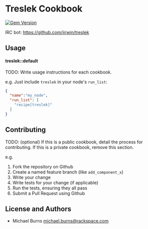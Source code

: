 Treslek Cookbook
================

[![Gem Version](http://img.shields.io/gem/v/voxer-chef-formatter.svg)][gem]

[gem]: https://rubygems.org/gems/voxer-chef-formatter

IRC bot: https://github.com/jirwin/treslek


Usage
-----
#### treslek::default
TODO: Write usage instructions for each cookbook.

e.g.
Just include `treslek` in your node's `run_list`:

```json
{
  "name":"my_node",
  "run_list": [
    "recipe[treslek]"
  ]
}
```

Contributing
------------
TODO: (optional) If this is a public cookbook, detail the process for contributing. If this is a private cookbook, remove this section.

e.g.
1. Fork the repository on Github
2. Create a named feature branch (like `add_component_x`)
3. Write your change
4. Write tests for your change (if applicable)
5. Run the tests, ensuring they all pass
6. Submit a Pull Request using Github

License and Authors
-------------------
* Michael Burns <michael.burns@rackspace.com>
